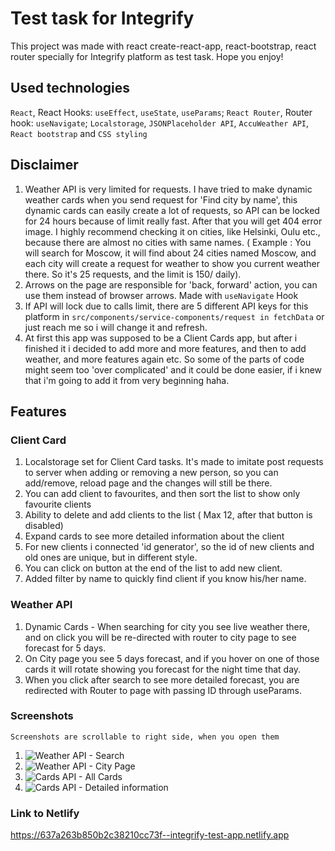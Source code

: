 # Test task for Integrify

This project was made with react create-react-app, react-bootstrap, react router specially for Integrify platform as test task. Hope you enjoy!

## Used technologies

`React`, React Hooks: `useEffect`, `useState`, `useParams`; `React Router`, Router hook: `useNavigate`; `Localstorage`, `JSONPlaceholder API`, `AccuWeather API`, `React bootstrap` and `CSS styling`

## Disclaimer
1. Weather API is very limited for requests. I have tried to make dynamic weather cards when you send request for 'Find city by name', this dynamic cards can easily create a lot of requests, so API can be locked for 24 hours because of limit really fast. After that you will get 404 error image. I highly recommend checking it on cities, like Helsinki, Oulu etc., because there are almost no cities with same names. ( Example : You will search for Moscow, it will find about 24 cities named Moscow, and each city will create a request for weather to show you current weather there. So it's 25 requests, and the limit is 150/ daily).
2. Arrows on the page are responsible for 'back, forward' action, you can use them instead of browser arrows. Made with `useNavigate` Hook
3. If API will lock due to calls limit, there are 5 different API keys for this platform in `src/components/service-components/request in fetchData` or just reach me so i will change it and refresh. 
4. At first this app was supposed to be a Client Cards app, but after i finished it i decided to add more and more features, and then to add weather, and more features again etc. So some of the parts of code might seem too 'over complicated' and it could be done easier, if i knew that i'm going to add it from very beginning haha. 

## Features 
### Client Card
 1. Localstorage set for Client Card tasks. It's made to imitate post requests to server when adding or removing a new person, so you can add/remove, reload page and the changes will still be there. 
 2. You can add client to favourites, and then sort the list to show only favourite clients
 3. Ability to delete and add clients to the list ( Max 12, after that button is disabled)
 4. Expand cards to see more detailed information about the client
 5. For new clients i connected 'id generator', so the id of new clients and old ones are unique, but in different style.
 6. You can click on button at the end of the list to add new client.
 7. Added filter by name to quickly find client if you know his/her name.

### Weather API
 1. Dynamic Cards - When searching for city you see live weather there, and on click you will be re-directed with router to city page to see forecast for 5 days.
 2. On City page you see 5 days forecast, and if you hover on one of those cards it will rotate showing you forecast for the night time that day.
 3. When you click after search to see more detailed forecast, you are redirected with Router to page with passing ID through useParams.
 
### Screenshots

`Screenshots are scrollable to right side, when you open them`

1. ![Weather API - Search](https://github.com/Rmk-kk/integrify-test/tree/master/public/screenshots/image_2022-11-20_12-34-14.png?raw=true)
2. ![Weather API - City Page](https://github.com/Rmk-kk/integrify-test/tree/master/public/screenshots/image_2022-11-20_12-34-25.png?raw=true)
3. ![Cards API - All Cards](https://github.com/Rmk-kk/integrify-test/tree/master/public/screenshots/image_2022-11-20_12-34-56.png?raw=true)
4. ![Cards API - Detailed information](https://github.com/Rmk-kk/integrify-test/tree/master/public/screenshots/image_2022-11-20_12-35-02.png?raw=true)

### Link to Netlify

https://637a263b850b2c38210cc73f--integrify-test-app.netlify.app


    

